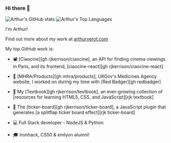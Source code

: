 ### Hi there 👋

![Arthur's GitHub stats][vercel stats]
![Arthur's Top Languages][vercel language]

I'm Arthur!

Find out more about my work at [arthurverot.com][arthurverot]

My top GitHub work is:

- 📽️ [Ciaocine][gh rjkerrison/ciaocine], an API for finding cinema viewings in Paris, and its frontend, [ciaocine-react][gh rjkerrison/ciaocine-react]
- 💉 [MHRA/Products][gh mhra/products], UKGov's Medicines Agency website, I worked on during my time with [Red Badger][gh redbadger]
- 📓 My [Textbook][gh rjkerrison/textbook], an ever-growing collection of [resources for learning HTML5, CSS, and JavaScript][rjk textbook]
- 🚋 The [ticker-board][gh rjkerrison/ticker-board], a JavaScript plugin that generates [a splitflap ticker board effect][rjk ticker-board]

- 💻 Full Stack developer - NodeJS & Python
- 🎓 Ironhack, CS50 & emlyon alumni!


[vercel language]: https://github-readme-stats.vercel.app/api/top-langs/?username=ArthurVEROT&langs_count=8&theme=omni&layout=compact
[vercel stats]: https://github-readme-stats.vercel.app/api?username=ArthurVEROT&theme=omni&show_icons=true
[arthurverot]: https://arthurverot.com/

